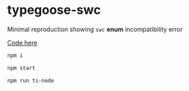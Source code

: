 # typegoose-swc

Minimal reproduction showing `swc` **enum** incompatibility error

[Code here](./index.ts)

```sh
npm i

npm start

npm run ts-node
```
